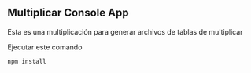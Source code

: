 
## Multiplicar Console App

Esta es una multiplicación para generar archivos de tablas de multiplicar

Ejecutar este comando

````
npm install
````